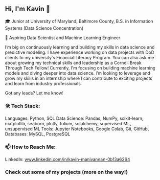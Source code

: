 ## Hi, I'm Kavin 👋

🎓 Junior at University of Maryland, Baltimore County, B.S. in Information Systems (Data Science Concentration)

🔭 Aspiring Data Scientist and Machine Learning Engineer

I’m big on continuously learning and building my skills in data science and predictive modeling. I have experience working on data projects with DoD clients to my university's Financial Literacy Program. You can also ask me about growing my technical skills and leadership as a Cornell Break Through Tech Fellow! Currently, I'm focusing on building machine learning models and diving deeper into data science. I’m looking to leverage and grow my skills in an internship where I can contribute to exciting projects and learn from industry professionals 

Got any leads? Let me know!

### 🛠 Tech Stack:
Languages: Python, SQL
Data Science: Pandas, NumPy, scikit-learn, matplotlib, seaborn, plotly, folium, sqlalchemy, supervised ML, unsupervised ML
Tools: Jupyter Notebooks, Google Colab, Git, GitHub,
Databases: MySQL, PostgreSQL

### 📫 How to Reach Me:
LinkedIn: www.linkedin.com/in/kavin-manivannan-0b13a6264

### Check out some of my projects (more on the way!)
